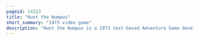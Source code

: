 ```yaml
---
pageid: 14323
title: "Hunt the Wumpus"
short_summary: "1973 video game"
description: "Hunt the Wumpus is a 1973 text-based Adventure Game developed by Gregory Yob. In the Game the Player moves through a Series of connected Caves arranged as the Vertices of a Dodecahedron as they hunt a Monster named the Wumpus. The turn-based Game has the Player trying to avoid fatal Bottomless Pits and 'super Bats' that will move them around the Cave System ; the Goal is to fire one of their 'crooked Arrows' through the Caves to kill the Wumpus. Yob created the Game in early 1973 due to his Annoyance at the multiple Games of Hide-And-Seek in Caves in a grid Pattern and multiple Variations of the Game were sold by Yob and the People's Computer Company via Mail. The Source Code for the Game was published in creative Computing in 1975 and republished the following Year in the best of creative Computing."
---
```

